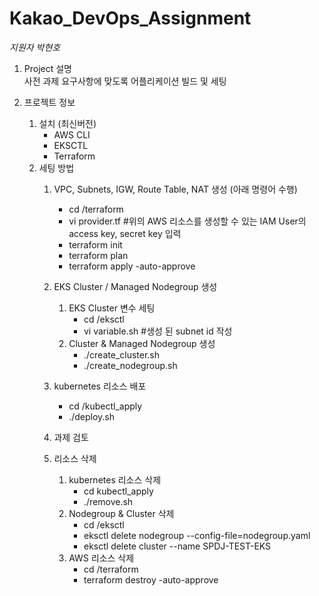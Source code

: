 # Kakao_DevOps_Assignment
*지원자 박현호*
1. Project 설명
   <br>사전 과제 요구사항에 맞도록 어플리케이션 빌드 및 세팅 

2. 프로젝트 정보
   1. 설치 (최신버전)
		- AWS CLI
		- EKSCTL
		- Terraform	
   2. 세팅 방법
      1. VPC, Subnets, IGW, Route Table, NAT 생성 (아래 명령어 수행)
         - cd /terraform
         - vi provider.tf #위의 AWS 리소스를 생성할 수 있는 IAM User의 access key, secret key 입력
         - terraform init
         - terraform plan
         - terraform apply -auto-approve

      2. EKS Cluster / Managed Nodegroup 생성
         1. EKS Cluster 변수 세팅
            - cd /eksctl
            - vi variable.sh #생성 된 subnet id 작성
         2. Cluster & Managed Nodegroup 생성
            - ./create_cluster.sh
            - ./create_nodegroup.sh

      3. kubernetes 리소스 배포
         - cd /kubectl_apply
         - ./deploy.sh

      1. 과제 검토

      2. 리소스 삭제
         1. kubernetes 리소스 삭제
            - cd kubectl_apply
            - ./remove.sh
         2. Nodegroup & Cluster 삭제
            - cd /eksctl
            - eksctl delete nodegroup --config-file=nodegroup.yaml
            - eksctl delete cluster --name SPDJ-TEST-EKS
         3. AWS 리소스 삭제
     		- cd /terraform
     		- terraform destroy -auto-approve